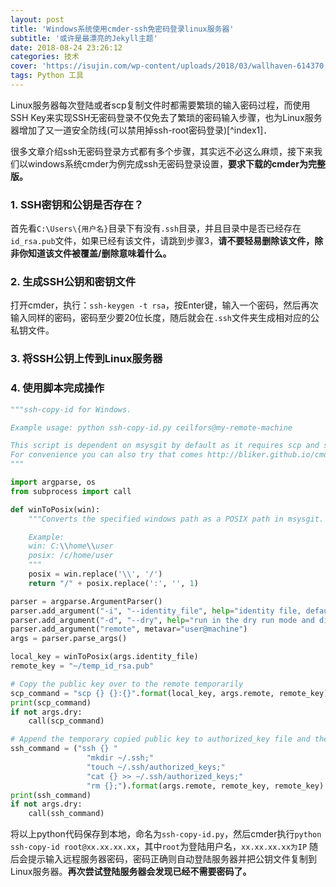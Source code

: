 ```yaml
---
layout: post
title: 'Windows系统使用cmder-ssh免密码登录linux服务器'
subtitle: '或许是最漂亮的Jekyll主题'
date: 2018-08-24 23:26:12
categories: 技术
cover: 'https://isujin.com/wp-content/uploads/2018/03/wallhaven-614370.jpg'
tags: Python 工具
---
```


Linux服务器每次登陆或者scp复制文件时都需要繁琐的输入密码过程，而使用SSH Key来实现SSH无密码登录不仅免去了繁琐的密码输入步骤，也为Linux服务器增加了又一道安全防线(可以禁用掉ssh-root密码登录)[^index1]．

很多文章介绍ssh无密码登录方式都有多个步骤，其实远不必这么麻烦，接下来我们以windows系统cmder为例完成ssh无密码登录设置，**要求下载的cmder为完整版。**

### 1. SSH密钥和公钥是否存在？
首先看`C:\Users\{用户名}`目录下有没有`.ssh`目录，并且目录中是否已经存在`id_rsa.pub`文件，如果已经有该文件，请跳到步骤3，**请不要轻易删除该文件，除非你知道该文件被覆盖/删除意味着什么。**

### 2. 生成SSH公钥和密钥文件
打开cmder，执行：`ssh-keygen -t rsa`，按Enter键，输入一个密码，然后再次输入同样的密码，密码至少要20位长度，随后就会在`.ssh`文件夹生成相对应的公私钥文件。

### 3. 将SSH公钥上传到Linux服务器

### 4. 使用脚本完成操作
```python
"""ssh-copy-id for Windows.

Example usage: python ssh-copy-id.py ceilfors@my-remote-machine

This script is dependent on msysgit by default as it requires scp and ssh.
For convenience you can also try that comes http://bliker.github.io/cmder/.
"""

import argparse, os
from subprocess import call

def winToPosix(win):
	"""Converts the specified windows path as a POSIX path in msysgit.

	Example:
	win: C:\\home\\user
	posix: /c/home/user
	"""
	posix = win.replace('\\', '/')
	return "/" + posix.replace(':', '', 1)

parser = argparse.ArgumentParser()
parser.add_argument("-i", "--identity_file", help="identity file, default to ~\\.ssh\\idrsa.pub", default=os.environ['HOME']+"\\.ssh\\id_rsa.pub")
parser.add_argument("-d", "--dry", help="run in the dry run mode and display the running commands.", action="store_true")
parser.add_argument("remote", metavar="user@machine")
args = parser.parse_args()

local_key = winToPosix(args.identity_file)
remote_key = "~/temp_id_rsa.pub"

# Copy the public key over to the remote temporarily
scp_command = "scp {} {}:{}".format(local_key, args.remote, remote_key)
print(scp_command)
if not args.dry:
	call(scp_command)

# Append the temporary copied public key to authorized_key file and then remove the temporary public key
ssh_command = ("ssh {} "
	             "mkdir ~/.ssh;"
	             "touch ~/.ssh/authorized_keys;"
	             "cat {} >> ~/.ssh/authorized_keys;"
	             "rm {};").format(args.remote, remote_key, remote_key)
print(ssh_command)
if not args.dry:
	call(ssh_command)
```
将以上python代码保存到本地，命名为`ssh-copy-id.py`，然后cmder执行`python ssh-copy-id root@xx.xx.xx.xx`，其中`root`为登陆用户名，`xx.xx.xx.xx为IP`
随后会提示输入远程服务器密码，密码正确则自动登陆服务器并把公钥文件复制到Linux服务器。**再次尝试登陆服务器会发现已经不需要密码了。**

[^index]:[SSH无密码登录：只需两个简单步骤 (Linux) - Linux大神博客](https://www.linuxdashen.com/ssh-key%EF%BC%9A%E4%B8%A4%E4%B8%AA%E7%AE%80%E5%8D%95%E6%AD%A5%E9%AA%A4%E5%AE%9E%E7%8E%B0ssh%E6%97%A0%E5%AF%86%E7%A0%81%E7%99%BB%E5%BD%95)

